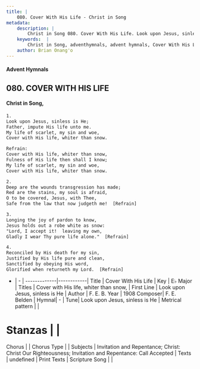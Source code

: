 ```yaml
---
title: |
    080. Cover With His Life - Christ in Song
metadata:
    description: |
        Christ in Song 080. Cover With His Life. Look upon Jesus, sinless is He; Father, impute His life unto me. My life of scarlet, my sin and woe, Cover with His life, whiter than snow. 
    keywords:  |
        Christ in Song, adventhymnals, advent hymnals, Cover With His Life, Look upon Jesus, sinless is He. Cover with His life, whiter than snow,
    author: Brian Onang'o
---
```


#### Advent Hymnals
## 080. COVER WITH HIS LIFE
####  Christ in Song,

```txt
1.
Look upon Jesus, sinless is He;
Father, impute His life unto me.
My life of scarlet, my sin and woe,
Cover with His life, whiter than snow.

Refrain:
Cover with His life, whiter than snow,
Fulness of His life then shall I know;
My life of scarlet, my sin and woe,
Cover with His life, whiter than snow.

2.
Deep are the wounds transgression has made;
Red are the stains, my soul is afraid,
O to be covered, Jesus, with Thee,
Safe from the law that now judgeth me!  [Refrain]

3.
Longing the joy of pardon to know,
Jesus holds out a robe white as snow:
"Lord, I accept it!  leaving my own,
Gladly I wear Thy pure life alone."  [Refrain]

4.
Reconciled by His death for my sin,
Justified by His life pure and clean,
Sanctified by obeying His word,
Glorified when returneth my Lord.  [Refrain]

```

- |   -  |
-------------|------------|
Title | Cover With His Life |
Key | E♭ Major |
Titles | Cover with His life, whiter than snow, |
First Line | Look upon Jesus, sinless is He |
Author | F. E. B.
Year | 1908
Composer| F. E. Belden |
Hymnal|  - |
Tune| Look upon Jesus, sinless is He |
Metrical pattern | |
# Stanzas |  |
Chorus |  |
Chorus Type |  |
Subjects | Invitation and Repentance; Christ: Christ Our Righteousness; Invitation and Repentance: Call Accepted |
Texts | undefined |
Print Texts | 
Scripture Song |  |
    
